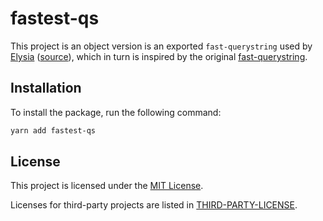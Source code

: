 # fastest-qs

This project is an object version is an exported `fast-querystring` used by [Elysia](https://github.com/elysiajs/elysia) ([source](https://github.com/elysiajs/elysia/blob/main/src/fast-querystring.ts)), which in turn is inspired by the original [fast-querystring](https://github.com/anonrig/fast-querystring).

## Installation

To install the package, run the following command:

```sh
yarn add fastest-qs
```

## License

This project is licensed under the [MIT License](LICENSE).

Licenses for third-party projects are listed in [THIRD-PARTY-LICENSE](THIRD-PARTY-LICENSE).
